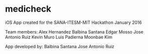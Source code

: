 # medicheck

iOS App created for the SANA-ITESM-MIT Hackathon
January 2016

Team members:
Alex Hernandez
Balbina Santana
Edgar Mosso
Jose Antonio Ruiz
Kevin Muro
Luis Padierna
Moonbae Kim

App developed by:
Balbina Santana
Jose Antonio Ruiz